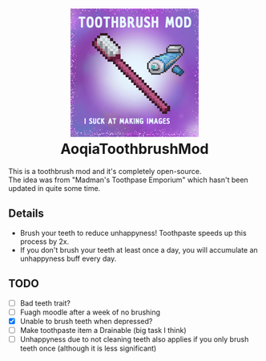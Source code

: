 <h1 align="center">
  <img src="./poster.png">
  <br>
  AoqiaToothbrushMod
</h1>

This is a toothbrush mod and it's completely open-source.<br>
The idea was from "Madman's Toothpase Emporium" which hasn't been updated in quite some time.

## Details

- Brush your teeth to reduce unhappyness! Toothpaste speeds up this process by 2x.
- If you don't brush your teeth at least once a day, you will accumulate an unhappyness buff every day.

## TODO

-   [ ] Bad teeth trait?
-   [ ] Fuagh moodle after a week of no brushing
-   [x] Unable to brush teeth when depressed?
-   [ ] Make toothpaste item a Drainable (big task I think)
-   [ ] Unhappyness due to not cleaning teeth also applies if you only brush teeth once (although it is less significant)
